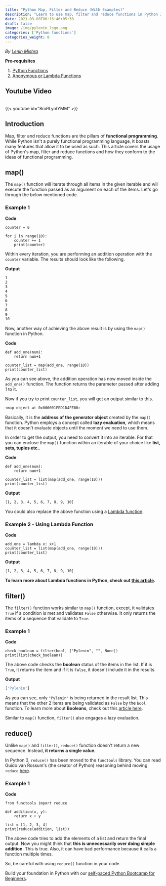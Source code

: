 ```yaml
---
title: "Python Map, Filter and Reduce (With Examples)"
description: "Learn to use map, filter and reduce functions in Python 3 with examples."
date: 2021-03-08T06:16:46+05:30
draft: false
image: /img/pylenin_logo.png
categories: ['Python functions']
categories_weight: 8
---
```

<div class="sharethis-inline-follow-buttons"></div>

*By [Lenin Mishra](https://www.pylenin.com/authors/#lenin-mishra)*

**Pre-requisites**

1. [Python Functions](https://www.pylenin.com/blogs/python-functions/)
2. [Anonymous or Lambda Functions](https://www.pylenin.com/blogs/lambda-function-python/)

## Youtube Video

<br>
{{< youtube id="8roRLynIYMM" >}}
<br>

## Introduction

Map, filter and reduce functions are the pillars of 
**functional programming**. While Python isn't a purely 
functional programming language, it boasts many features that 
allow it to be used as such. This article covers the usage of 
Python's map, filter and reduce functions and how they conform to 
the ideas of functional programming.

## map()

The `map()` function will iterate through all items 
in the given iterable and will execute the function passed as an argument 
on each of the items. Let's go through the below mentioned code.

### Example 1

**Code**

```python3
counter = 0

for i in range(10):
    counter += 1
    print(counter)
```

Within every iteration, you are performing an addition operation 
with the `counter` variable. The results should look like the following. 

**Output**

```bash
1
2
3
4
5
6
7
8
9
10
```

Now, another way of achieving the above result is by using the `map()` 
function in Python.

**Code**

```python3
def add_one(num):
    return num+1

counter_list = map(add_one, range(10))
print(counter_list)
```

As you can see above, the addition operation has now moved inside the 
`add_one()` function. The function returns the parameter passed after 
adding 1 to it.

Now if you try to print `counter_list`, you will get an output similar 
to this.

```bash
<map object at 0x000001FED1D4FE80>
```

Basically, it is the **address of the generator object** created by 
the `map()` function. Python employs a concept called 
**lazy evaluation**, which means that it doesn't evaluate objects 
until the moment we need to use them.

In order to get the output, you need to convert it 
into an iterable. For that you can enclose the `map()` function within 
an iterable of your choice like **list, sets, tuples etc.**.

**Code**

```python3
def add_one(num):
    return num+1

counter_list = list(map(add_one, range(10)))
print(counter_list)
```

**Output**

```bash
[1, 2, 3, 4, 5, 6, 7, 8, 9, 10]
```

You could also replace the above function using a [Lambda function](https://www.pylenin.com/blogs/lambda-function-python/). 

### Example 2 - Using Lambda Function

**Code**

```python3
add_one = lambda x: x+1
counter_list = list(map(add_one, range(10)))
print(counter_list)
```

**Output**

```bash
[1, 2, 3, 4, 5, 6, 7, 8, 9, 10]
```

**To learn more about Lambda functions in Python, 
check out [this article](https://www.pylenin.com/blogs/lambda-function-python/).**

## filter()

The `filter()` function works similar to `map()` function, except, 
it validates `True` if a condition is met and validates `False` otherwise. 
It only returns the items of a sequence that validate to `True`.

### Example 1

**Code**

```python3
check_boolean = filter(bool, ["Pylenin", "", None])
print(list(check_boolean))
```

The above code checks the **boolean** status of the items in the list. 
If it is `True`, it returns the item and if it is `False`, it doesn't include 
it in the results.

**Output**

```bash
['Pylenin']
```

As you can see, only `"Pylenin"` is being returned in the result list. 
This means that the other 2 items are being validated as `False` by the 
`bool` function. To learn more about **Booleans**, check out this [article here](https://www.pylenin.com/blogs/booleans-in-python/).

Similar to `map()` function, `filter()` also engages a lazy evaluation.

## reduce()

Unlike `map()` and `filter()`, `reduce()` function doesn't 
return a new sequence. Instead, **it returns a single value**.

In Python 3, `reduce()` has been moved to the `functools` library. 
You can read Guido van Rossum's (the creator of Python) reasoning behind moving 
`reduce` [here](https://www.artima.com/weblogs/viewpost.jsp?thread=98196).

### Example 1

**Code**

```python3
from functools import reduce

def addition(x, y):
    return x + y

list = [1, 2, 3, 4]
print(reduce(addition, list))
```

The above code tries to add the elements of a list and return the final output.
Now you might think that **this is unnecessarily over doing simple addition**. This is true. 
Also, it can have bad performance because it calls a function multiple times.

So, be careful with using `reduce()` function in your code.

Build your foundation in Python with our [self-paced Python Bootcamp for Beginners](https://www.pylenin.com/python-bootcamp/).


